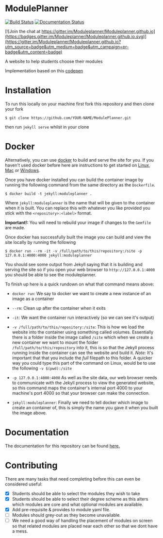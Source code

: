 # ModulePlanner 
[![Build Status](https://travis-ci.org/Moduleplanner/Moduleplanner.github.io.svg?branch=master)](https://travis-ci.org/Moduleplanner/Moduleplanner.github.io) [![Documentation Status](https://readthedocs.org/projects/moduleplannergithubio/badge/?version=latest)](http://moduleplannergithubio.readthedocs.org/en/latest/?badge=latest)

[![Join the chat at https://gitter.im/Moduleplanner/Moduleplanner.github.io](https://badges.gitter.im/Moduleplanner/Moduleplanner.github.io.svg)](https://gitter.im/Moduleplanner/Moduleplanner.github.io?utm_source=badge&utm_medium=badge&utm_campaign=pr-badge&utm_content=badge)


A website to help students choose their modules

Implementation based on this [codepen](http://codepen.io/alcarney/pen/VaYYgp?editors=1111)

Installation
============

To run this locally on your machine first fork this repository and then clone your fork
```
$ git clone https://github.com/YOUR-NAME/ModulePlanner.git
```
then run `jekyll serve` whilst in your clone

Docker
======

Alternatively, you can use [docker](https://www.docker.com/) to build and serve
the site for you. If you haven't used docker before here are instructions to get started
on [Linux](https://docs.docker.com/linux/),
[Mac](https://docs.docker.com/mac/) or [Windows](https://docs.docker.com/windows/).

Once you have docker installed you can build the container image by running the
following command from the same directory as the `Dockerfile`.

```
$ docker build -t jekyll:moduleplanner .
```

Where `jekyll:moduleplanner` is the name that will be given to the container when it
is built. You can replace this with whatever you like provided you stick with the
`<repository>:<label>` format.

**Important!:** You will need to rebuild your image if changes to the `Gemfile` are made.

Once docker has successfully built the image you can build and view the site locally
by running the following

```
$ docker run --rm -it -v /full/path/to/this/repository:/site -p 127.0.0.1:4000:4000 jekyll:moduleplanner
```

You should see some output from Jekyll saying that it is building and serving the site
so if you open your web browser to `http://127.0.0.1:4000` you should be able to see the moduleplanner.

To finish up here is a quick rundown on what that command means above:

- `docker run`: We say to docker we want to create a new instance of an image as a container

- `--rm`: Clean up after the container when it exits

- `-it`: We want the container run interactively (so we can see it's output)

- `-v /full/path/to/this/repository:/site`: This is how we load the website into the container
  using something called volumes. Essentially there is a folder inside the image called `/site`
  which when we create a new container we want to mount the folder `/full/path/to/this/repository`
  into it, this is so that the Jekyll process running inside the container can see the website and
  build it. *Note:* It's important that that you include the *full* filepath to this folder. A quicker
  way you could type this part of the command on Linux, would be to use the following `-v $(pwd):/site`

- `-p 127.0.0.1:4000:4000` As well as the site data, our web browser needs to communicate with the
  Jekyll process to view the generated website, so this command maps the container's internal port
  4000 to your machine's port 4000 so that your browser can make the connection.

- `jekyll:moduleplanner`: Finally we need to tell docker which image to create an container of, this
  is simply the name you gave it when you built the image above.

Documentation
============

The documentation for this repository can be found [here.](http://moduleplannergithubio.readthedocs.org)

Contributing
============

There are many tasks that need completing before this can even be considered
useful:

  - [x] Students should be able to select the modules they wish to take
  - [x] Students should be able to select their degree scheme as this alters
        which modules are core and what optional modules are available.
  - [x] Add pre-requisite & provides to module yaml file.
  - [ ] Modules should grey-out as they become unavailable.
  - [ ] We need a good way of handling the placement of modules on screen
        so that related modules are placed near each other so that we dont have
        a mess.
